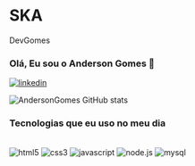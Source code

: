 # SKA
DevGomes

### Olá, Eu sou o Anderson Gomes 🚀

[![linkedin](https://img.shields.io/badge/LinkedIn-0077B5?style=for-the-badge&logo=linkedin&logoColor=white)](https://www.linkedin.com/in/andersongomes1981/)

![AndersonGomes GitHub stats](https://github-readme-stats.vercel.app/api?username=andersongomes&show_icons=true&theme=radical)



### Tecnologias que eu uso no meu dia

<div style="display: inline_block"><br/>
    <img aling="center" alt="html5" src="https://img.shields.io/badge/HTML5-E34F26?style=for-the-badge&logo=html5&logoColor=white"/>
    <img aling="center" alt="css3" src="https://img.shields.io/badge/CSS3-1572B6?style=for-the-badge&logo=css3&logoColor=white"/>
    <img aling="center" alt="javascript" src="https://img.shields.io/badge/JavaScript-F7DF1E?style=for-the-badge&logo=javascript&logoColor=black"/>
    <img aling="center" alt="node.js" src="https://img.shields.io/badge/Node.js-43853D?style=for-the-badge&logo=node.js&logoColor=white"/>
    <img aling="center" alt="mysql" src="https://img.shields.io/badge/MySQL-00000F?style=for-the-badge&logo=mysql&logoColor=white"/>
</div> 
